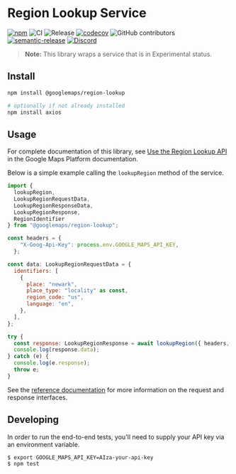 # Region Lookup Service

[![npm](https://img.shields.io/npm/v/@googlemaps/region-lookup.svg)](https://www.npmjs.com/package/@googlemaps/region-lookup)
![CI](https://github.com/googlemaps/js-region-lookup/workflows/Test/badge.svg)
![Release](https://github.com/googlemaps/js-region-lookup/workflows/Release/badge.svg)
[![codecov](https://codecov.io/gh/googlemaps/js-region-lookup/branch/main/graph/badge.svg)](https://codecov.io/gh/googlemaps/js-region-lookup)
![GitHub contributors](https://img.shields.io/github/contributors/googlemaps/js-region-lookup?color=green)
[![semantic-release](https://img.shields.io/badge/%20%20%F0%9F%93%A6%F0%9F%9A%80-semantic--release-e10079.svg)](https://github.com/semantic-release/semantic-release)
[![Discord](https://img.shields.io/discord/676948200904589322)](https://discord.gg/jRteCzP)

> **Note:** This library wraps a service that is in Experimental status.

## Install

```sh
npm install @googlemaps/region-lookup

# optionally if not already installed
npm install axios
```

## Usage

For complete documentation of this library, see [Use the Region Lookup API](https://developers.google.com/maps/documentation/javascript/dds-boundaries/region-lookup) in the Google Maps Platform documentation.

Below is a simple example calling the `lookupRegion` method of the service.

```js
import { 
  lookupRegion, 
  LookupRegionRequestData, 
  LookupRegionResponseData, 
  LookupRegionResponse, 
  RegionIdentifier 
} from "@googlemaps/region-lookup";

const headers = {
    "X-Goog-Api-Key": process.env.GOOGLE_MAPS_API_KEY,
  };

const data: LookupRegionRequestData = {
  identifiers: [
    {
      place: "newark",
      place_type: "locality" as const,
      region_code: "us",
      language: "en",
    },
  ],
};

try {
  const response: LookupRegionResponse = await lookupRegion({ headers, data });
  console.log(response.data);
} catch (e) {
  console.log(e.response);
  throw e;
}

```

See the [reference documentation](https://googlemaps.github.io/js-region-lookup/) for more information on the request and response interfaces.

## Developing

In order to run the end-to-end tests, you'll need to supply your API key via an
environment variable.

    $ export GOOGLE_MAPS_API_KEY=AIza-your-api-key
    $ npm test
